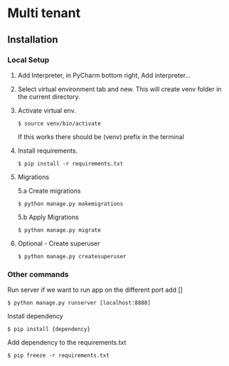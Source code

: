 # Multi tenant

## Installation

### Local Setup

1. Add Interpreter, in PyCharm bottom right, Add interpreter...

2. Select virtual environment tab and new. This will create venv folder in the current directory.

3. Activate virtual env.

    ```
    $ source venv/bin/activate
    ```

    If this works there should be (venv) prefix in the terminal

4. Install requirements.
    
    ```
    $ pip install -r requirements.txt
    ```

5. Migrations

    5.a Create migrations
    
    ```
    $ python manage.py makemigrations
   ```
   
   5.b Apply Migrations
   ```
   $ python manage.py migrate
   
6. Optional - Create superuser

    ```
    $ python manage.py createsuperuser
    ```
   
### Other commands

Run server if we want to run app on the different port add []

```
$ python manage.py runserver [localhost:8888]
```

Install dependency

```
$ pip install {dependency}
```

Add dependency to the requirements.txt
```
$ pip freeze -r requirements.txt
```
